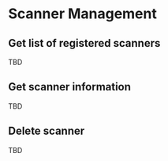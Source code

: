 # Scanner Management

## Get list of registered scanners
TBD 

## Get scanner information
TBD

## Delete scanner
TBD
